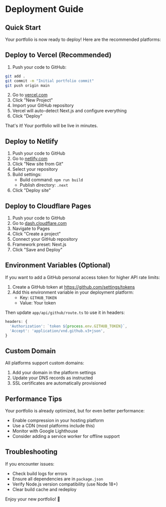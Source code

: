 # Deployment Guide

## Quick Start

Your portfolio is now ready to deploy! Here are the recommended platforms:

## Deploy to Vercel (Recommended)

1. Push your code to GitHub:
```bash
git add .
git commit -m "Initial portfolio commit"
git push origin main
```

2. Go to [vercel.com](https://vercel.com)
3. Click "New Project"
4. Import your GitHub repository
5. Vercel will auto-detect Next.js and configure everything
6. Click "Deploy"

That's it! Your portfolio will be live in minutes.

## Deploy to Netlify

1. Push your code to GitHub
2. Go to [netlify.com](https://netlify.com)
3. Click "New site from Git"
4. Select your repository
5. Build settings:
   - Build command: `npm run build`
   - Publish directory: `.next`
6. Click "Deploy site"

## Deploy to Cloudflare Pages

1. Push your code to GitHub
2. Go to [dash.cloudflare.com](https://dash.cloudflare.com)
3. Navigate to Pages
4. Click "Create a project"
5. Connect your GitHub repository
6. Framework preset: Next.js
7. Click "Save and Deploy"

## Environment Variables (Optional)

If you want to add a GitHub personal access token for higher API rate limits:

1. Create a GitHub token at https://github.com/settings/tokens
2. Add this environment variable in your deployment platform:
   - Key: `GITHUB_TOKEN`
   - Value: Your token

Then update `app/api/github/route.ts` to use it in headers:
```typescript
headers: {
  'Authorization': `token ${process.env.GITHUB_TOKEN}`,
  'Accept': 'application/vnd.github.v3+json',
}
```

## Custom Domain

All platforms support custom domains:
1. Add your domain in the platform settings
2. Update your DNS records as instructed
3. SSL certificates are automatically provisioned

## Performance Tips

Your portfolio is already optimized, but for even better performance:
- Enable compression in your hosting platform
- Use a CDN (most platforms include this)
- Monitor with Google Lighthouse
- Consider adding a service worker for offline support

## Troubleshooting

If you encounter issues:
- Check build logs for errors
- Ensure all dependencies are in `package.json`
- Verify Node.js version compatibility (use Node 18+)
- Clear build cache and redeploy

Enjoy your new portfolio! 🚀
